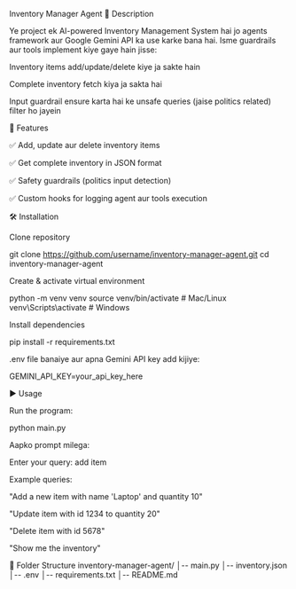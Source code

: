  Inventory Manager Agent 📌 Description

Ye project ek AI-powered Inventory Management System hai jo agents framework aur Google Gemini API ka use karke bana hai. Isme guardrails aur tools implement kiye gaye hain jisse:

Inventory items add/update/delete kiye ja sakte hain

Complete inventory fetch kiya ja sakta hai

Input guardrail ensure karta hai ke unsafe queries (jaise politics related) filter ho jayein

🚀 Features

✅ Add, update aur delete inventory items

✅ Get complete inventory in JSON format

✅ Safety guardrails (politics input detection)

✅ Custom hooks for logging agent aur tools execution

🛠️ Installation

Clone repository

git clone https://github.com/username/inventory-manager-agent.git cd inventory-manager-agent

Create & activate virtual environment

python -m venv venv source venv/bin/activate # Mac/Linux venv\Scripts\activate # Windows

Install dependencies

pip install -r requirements.txt

.env file banaiye aur apna Gemini API key add kijiye:

GEMINI_API_KEY=your_api_key_here

▶️ Usage

Run the program:

python main.py

Aapko prompt milega:

Enter your query: add item

Example queries:

"Add a new item with name 'Laptop' and quantity 10"

"Update item with id 1234 to quantity 20"

"Delete item with id 5678"

"Show me the inventory"

📂 Folder Structure inventory-manager-agent/ │-- main.py │-- inventory.json │-- .env │-- requirements.txt │-- README.md
